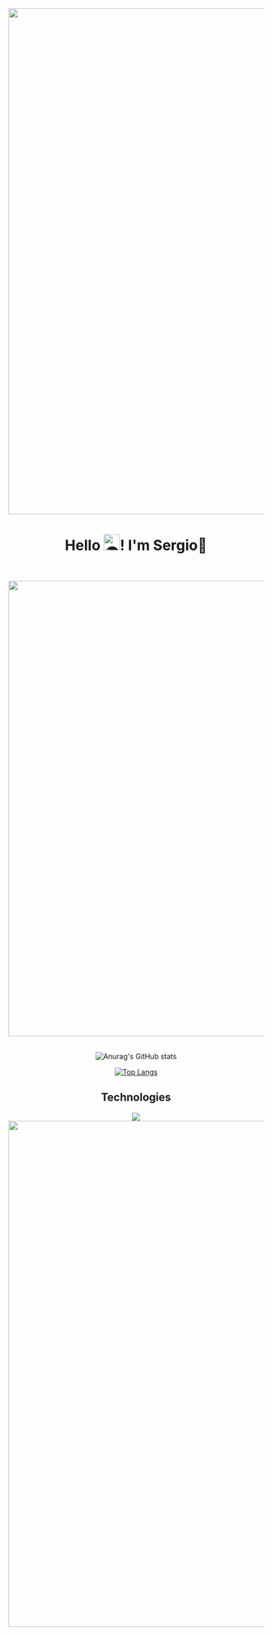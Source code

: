 <div align="center">
  <img src="https://user-images.githubusercontent.com/74038190/212284115-f47cd8ff-2ffb-4b04-b5bf-4d1c14c0247f.gif"  width="1000px">
  
  <h1 align="center"> Hello 
  <picture><source srcset="https://fonts.gstatic.com/s/e/notoemoji/latest/1f30d/512.webp" type="image/webp">
  <img src="https://fonts.gstatic.com/s/e/notoemoji/latest/1f30d/512.gif" alt="🌍" width="32" height="32"></picture>!  I'm Sergio🎺</h1>
  <br><br>

  <div align="center">
    <img src="https://media3.giphy.com/media/v1.Y2lkPTc5MGI3NjExc2plNWNtY3p5cmxscjJrazY5ZWRzYTlveG5iMnhkNTlxMjF4em9hNCZlcD12MV9pbnRlcm5hbF9naWZfYnlfaWQmY3Q9Zw/BCS1brUK8iUEQT7D44/giphy.gif"  width="900px">
  </div><br>
  
  ![Anurag's GitHub stats](https://github-readme-stats.vercel.app/api?username=Sergio8spider\&rank_icon=github&theme=vue-dark)
  
  [![Top Langs](https://github-readme-stats.vercel.app/api/top-langs/?username=Sergio8spider\&layout=pie&theme=vue-dark)](https://github.com/Sergio8spider/github-readme-stats)

  <h2>Technologies</h2>
  <img src="https://skillicons.dev/icons?i=php,py,java,js,mysql,css,git,bootstrap,react,vscode,linux,postman,github" />
  <img src="https://user-images.githubusercontent.com/74038190/212284115-f47cd8ff-2ffb-4b04-b5bf-4d1c14c0247f.gif"  width="1000px">
</div>
